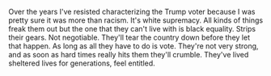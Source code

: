 Over the years I've resisted characterizing the Trump voter because I was pretty sure it was more than racism. It's white supremacy. All kinds of things freak them out but the one that they can't live with is black equality. Strips their gears. Not negotiable. They'll tear the country down before they let that happen. As long as all they have to do is vote. They're not very strong, and as soon as hard times really hits them they'll crumble. They've lived sheltered lives for generations, feel entitled.
